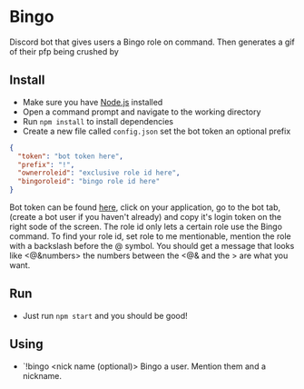 # Bingo
Discord bot that gives users a Bingo role on command. Then generates a gif of their pfp being crushed by
## Install
- Make sure you have [Node.js](https://nodejs.org/en/) installed
- Open a command prompt and navigate to the working directory
- Run `npm install` to install dependencies
- Create a new file called `config.json` set the bot token an optional prefix
```json
{
  "token": "bot token here",
  "prefix": "!",
  "ownerroleid": "exclusive role id here",
  "bingoroleid": "bingo role id here"
}
```
Bot token can be found [here](https://discordapp.com/developers/applications), click on your application, go to the bot tab, (create a bot user if you haven't already) and copy it's login token on the right sode of the screen. The role id only lets a certain role use the Bingo command. To find your role id, set role to me mentionable, mention the role with a backslash before the @ symbol. You should get a message that looks like <@&numbers> the numbers between the <@& and the > are what you want.
## Run
- Just run `npm start` and you should be good!
## Using
- `!bingo <mention user> <nick name (optional)>
Bingo a user. Mention them and a nickname.
